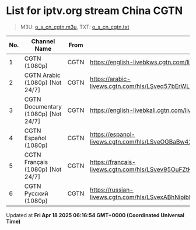 # List for **iptv.org stream China CGTN**

> M3U: [o_s_cn_cgtn.m3u](/o_s_cn_cgtn.m3u), TXT: [o_s_cn_cgtn.txt](/txt/o_s_cn_cgtn.txt)

| No. | Channel Name | From | Source |
| --- | ------------ | ---- | ------ |
| 1 | CGTN (1080p) | CGTN | <https://english-livebkws.cgtn.com/live/encgtn.m3u8> |
| 2 | CGTN Arabic (1080p) [Not 24/7] | CGTN | <https://arabic-livews.cgtn.com/hls/LSveq57bErWLinBnxosqjisZ220802LSTefTAS9zc9mpU08y3np9TH220802cd/playlist.m3u8> |
| 3 | CGTN Documentary (1080p) [Not 24/7] | CGTN | <https://english-livebkali.cgtn.com/live/doccgtn.m3u8> |
| 4 | CGTN Español (1080p) | CGTN | <https://espanol-livews.cgtn.com/hls/LSveOGBaBw41Ea7ukkVAUdKQ220802LSTexu6xAuFH8VZNBLE1ZNEa220802cd/playlist.m3u8> |
| 5 | CGTN Français (1080p) [Not 24/7] | CGTN | <https://francais-livews.cgtn.com/hls/LSvev95OuFZtKLc6CeKEFYXj220802LSTeV6PO0Ut9r71Uq3k5goCA220802cd/playlist.m3u8> |
| 6 | CGTN Русский (1080p) | CGTN | <https://russian-livews.cgtn.com/hls/LSvexABhNipibK5KRuUkvHZ7220802LSTeze9o8tdFXMHsb1VosgoT220802cd/playlist.m3u8> |

Updated at **Fri Apr 18 2025 06:16:54 GMT+0000 (Coordinated Universal Time)**
